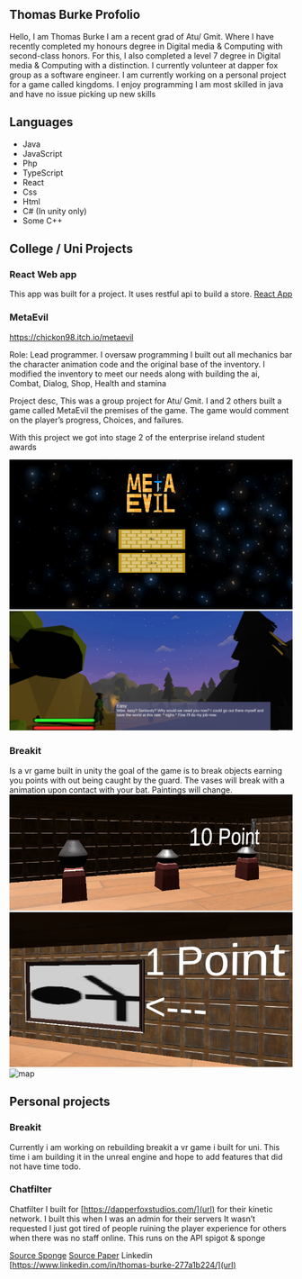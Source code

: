 ## Thomas Burke Profolio

Hello, I am Thomas Burke I am a recent grad of Atu/ Gmit. Where I have recently completed my honours degree in Digital media & Computing with second-class honors. For this, I also completed a level 7 degree in Digital media & Computing with a distinction. I currently volunteer at dapper fox group as a software engineer. I am currently working on a personal project for a game called kingdoms. I enjoy programming I am most skilled in java and have no issue picking up new skills

## Languages
- Java
- JavaScript
- Php
- TypeScript
- React
- Css
- Html
- C# (In unity only)
- Some C++

## College / Uni Projects
### React Web app

This app was built for a project. It uses restful api to build a store. 
[React App](https://github.com/killbot24/DataRep-Project)

### MetaEvil
https://chickon98.itch.io/metaevil

Role: Lead programmer.
I oversaw programming I built out all mechanics bar the character animation code and the original base of the inventory. I modified the inventory to meet our needs along with building the ai, Combat, Dialog, Shop, Health and stamina 

Project desc,
This was a group project for Atu/ Gmit. I and 2 others built a game called MetaEvil the premises of the game. The game would comment on the player’s progress, Choices, and failures. 

With this project we got into stage 2 of the enterprise ireland student awards

![MetaEvil](meta.png)
![MetaEvil](PUvB1f.png)
### Breakit

Is a vr game built in unity the goal of the game is to break objects earning you points with out being caught by the guard. The vases will break with a animation upon contact with your bat. Paintings will change.
![vases](breakit1.PNG)
![painting](breakit2.PNG)
![map](breakit3.PNG)

## Personal projects

### Breakit

Currently i am working on rebuilding breakit a vr game i built for uni. This time i am building it in the unreal engine and hope to add features that did not have time todo.

### **Chatfilter**

Chatfilter I built for [https://dapperfoxstudios.com/](url) for their kinetic network. I built this when I was an admin for their servers It wasn’t requested I just got tired of people ruining the player experience for others when there was no staff online. This runs on the API spigot & sponge

[Source Sponge](https://github.com/killbot24/chatfilter-Sponge)
[Source Paper](https://github.com/killbot24/chatfilter-spigot)
Linkedin [https://www.linkedin.com/in/thomas-burke-277a1b224/](url)

